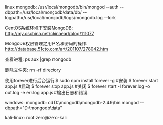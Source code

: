 linux mongodb:
/usr/local/mongodb/bin/mongod --auth --dbpath=/usr/local/mongodb/data/db/ --logpath=/usr/local/mongodb/logs/mongodb.log --fork

CentOS系统环境下安装MongoDB:
	http://my.oschina.net/chinaearl/blog/111077

MongoDB权限管理之用户名和密码的操作:
	http://database.51cto.com/art/201107/278042.htm

查看进程: ps aux |grep mongodb

删除文件夹: rm -rf directory

使用forever进行后台运行
$ sudo npm install forever -g   #安装
$ forever start app.js          #启动
$ forever stop app.js           #关闭
$ forever start -l forever.log -o out.log -e err.log app.js   #输出日志和错误


windows: 
mongodb:
cd D:\mongodb\mongodb-2.4.9\bin
mongod --dbpath="D:\mongodb\data"

kali-linux: root:zero@zero-kali